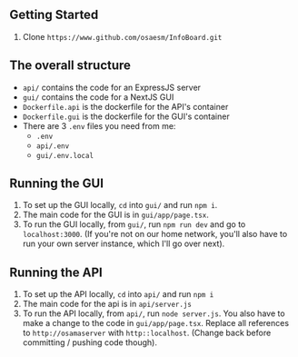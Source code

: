 ## Getting Started

1. Clone `https://www.github.com/osaesm/InfoBoard.git`

## The overall structure

- `api/` contains the code for an ExpressJS server
- `gui/` contains the code for a NextJS GUI
- `Dockerfile.api` is the dockerfile for the API's container
- `Dockerfile.gui` is the dockerfile for the GUI's container
- There are 3 `.env` files you need from me:
    - `.env`
    - `api/.env`
    - `gui/.env.local`

## Running the GUI

1. To set up the GUI locally, `cd` into `gui/` and run `npm i`.
2. The main code for the GUI is in `gui/app/page.tsx`.
3. To run the GUI locally, from `gui/`, run `npm run dev` and go to `localhost:3000`. (If you're not on our home network, you'll also have to run your own server instance, which I'll go over next).

## Running the API

1. To set up the API locally, `cd` into `api/` and run `npm i`
2. The main code for the api is in `api/server.js`
3. To run the API locally, from `api/`, run `node server.js`. You also have to make a change to the code in `gui/app/page.tsx`. Replace all references to `http://osamaserver` with `http::localhost`. (Change back before committing / pushing code though).
